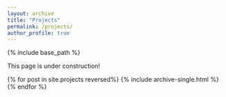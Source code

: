 ```yaml
---
layout: archive
title: "Projects"
permalink: /projects/
author_profile: true
---
```


{% include base_path %}

This page is under construction!

{% for post in site.projects reversed%}
  {% include archive-single.html %}
{% endfor %}